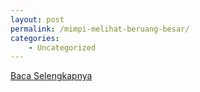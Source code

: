 ```yaml
---
layout: post
permalink: /mimpi-melihat-beruang-besar/
categories:
    - Uncategorized
---
```


[Baca Selengkapnya](/07)